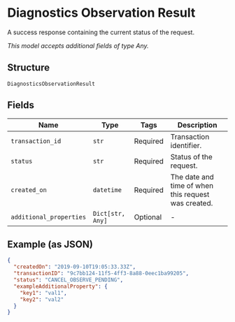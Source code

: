 
# Diagnostics Observation Result

A success response containing the current status of the request.

*This model accepts additional fields of type Any.*

## Structure

`DiagnosticsObservationResult`

## Fields

| Name | Type | Tags | Description |
|  --- | --- | --- | --- |
| `transaction_id` | `str` | Required | Transaction identifier. |
| `status` | `str` | Required | Status of the request. |
| `created_on` | `datetime` | Required | The date and time of when this request was created. |
| `additional_properties` | `Dict[str, Any]` | Optional | - |

## Example (as JSON)

```json
{
  "createdOn": "2019-09-10T19:05:33.33Z",
  "transactionID": "9c7bb124-11f5-4ff3-8a88-0eec1ba99205",
  "status": "CANCEL_OBSERVE_PENDING",
  "exampleAdditionalProperty": {
    "key1": "val1",
    "key2": "val2"
  }
}
```

